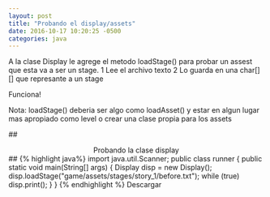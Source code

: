 ```yaml
---
layout: post
title: "Probando el display/assets"
date: 2016-10-17 10:20:25 -0500
categories: java
---
```


A la clase Display le agrege el metodo loadStage() para probar un assest que esta va a ser un stage.
 1 Lee el archivo texto
 2 Lo guarda en una char[][] que represante a un stage

Funciona!

Nota: loadStage() deberia ser algo como loadAsset() y estar en algun lugar mas apropiado como level o crear una clase propia para los assets 

##<center>Probando la clase display</center>##
{% highlight java%}
import java.util.Scanner;
public class runner
{
	public static void main(String[] args)
	{
		Display disp = new Display();
		disp.loadStage("game/assets/stages/story_1/before.txt");
		while (true)
			disp.print();
	}
}
{% endhighlight %}
<a onclick="dl(0);">Descargar</a>
